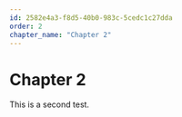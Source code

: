 ```yaml
---
id: 2582e4a3-f8d5-40b0-983c-5cedc1c27dda
order: 2
chapter_name: "Chapter 2"
---
```

# Chapter 2

This is a second test.